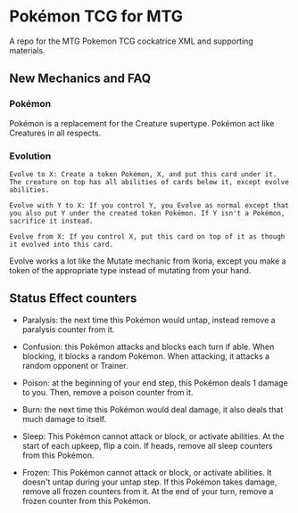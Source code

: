 # Pokémon TCG for MTG
A repo for the MTG Pokemon TCG cockatrice XML  and supporting materials.

## New Mechanics and FAQ

### Pokémon

Pokémon is a replacement for the Creature supertype. Pokémon act like Creatures in all respects.

### Evolution

```
Evolve to X: Create a token Pokémon, X, and put this card under it. The creature on top has all abilities of cards below it, except evolve abilities.

Evolve with Y to X: If you control Y, you Evolve as normal except that you also put Y under the created token Pokémon. If Y isn't a Pokémon, sacrifice it instead.

Evolve from X: If you control X, put this card on top of it as though it evolved into this card.
```

Evolve works a lot like the Mutate mechanic from Ikoria, except you make a token of the appropriate type instead of mutating from your hand.

## Status Effect counters

- Paralysis: the next time this Pokémon would untap, instead remove a paralysis counter from it.

- Confusion: this Pokémon attacks and blocks each turn if able. When blocking, it blocks a random Pokémon. When attacking, it attacks a random opponent or Trainer.

- Poison: at the beginning of your end step, this Pokémon deals 1 damage to you. Then, remove a poison counter from it.

- Burn: the next time this Pokémon would deal damage, it also deals that much damage to itself.

- Sleep: This Pokémon cannot attack or block, or activate abilities. At the start of each upkeep, flip a coin. If heads, remove all sleep counters from this Pokémon. 

- Frozen: This Pokémon cannot attack or block, or activate abilities. It doesn't untap during your untap step. If this Pokémon takes damage, remove all frozen counters from it. At the end of your turn, remove a frozen counter from this Pokémon.